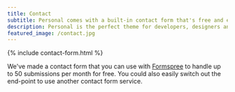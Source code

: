 ```yaml
---
title: Contact
subtitle: Personal comes with a built-in contact form that's free and easy to set up.
description: Personal is the perfect theme for developers, designers and other creatives.
featured_image: /contact.jpg
---
```


{% include contact-form.html %}

We've made a contact form that you can use with [Formspree](https://formspree.io/create/jekyllthemes) to handle up to 50 submissions per month for free. You could also easily switch out the end-point to use another contact form service.
